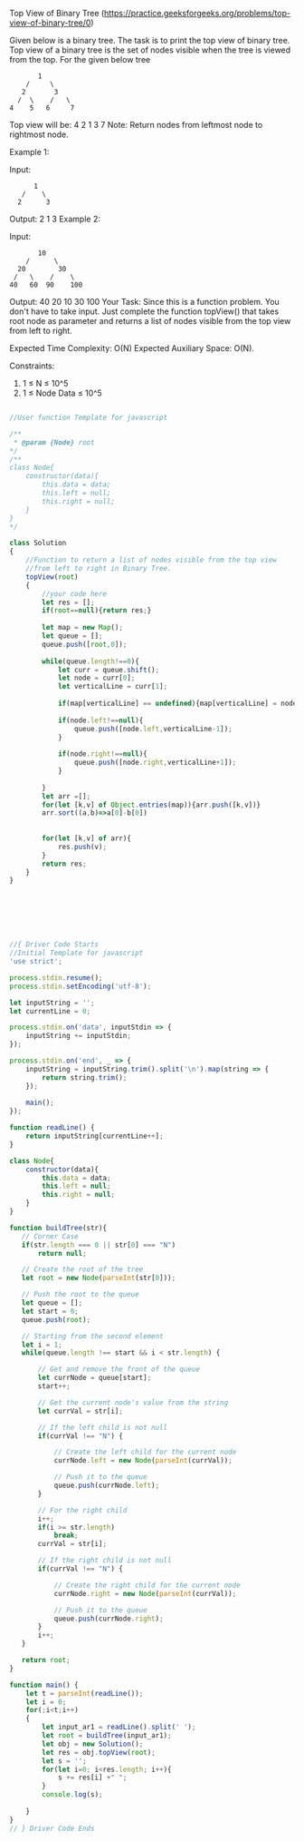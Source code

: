 Top View of Binary Tree (https://practice.geeksforgeeks.org/problems/top-view-of-binary-tree/0)


Given below is a binary tree. The task is to print the top view of binary tree. Top view of a binary tree is the set of nodes visible when the tree is viewed from the top. For the given below tree
```
       1
    /     \
   2       3
  /  \    /   \
4    5   6     7
```
Top view will be: 4 2 1 3 7
Note: Return nodes from leftmost node to rightmost node.

Example 1:

Input:
```
      1
   /    \
  2      3
```  
Output: 2 1 3
Example 2:

Input:
```
       10
    /      \
  20        30
 /   \    /    \
40   60  90    100
```
Output: 40 20 10 30 100
Your Task:
Since this is a function problem. You don't have to take input. Just complete the function topView() that takes root node as parameter and returns a list of nodes visible from the top view from left to right.

Expected Time Complexity: O(N)
Expected Auxiliary Space: O(N).

Constraints:

1. 1 ≤ N ≤ 10^5
2. 1 ≤ Node Data ≤ 10^5






```js

//User function Template for javascript

/**
 * @param {Node} root
*/
/**
class Node{
    constructor(data){
        this.data = data;
        this.left = null;
        this.right = null;
    }
}
*/

class Solution
{
    //Function to return a list of nodes visible from the top view 
    //from left to right in Binary Tree.
    topView(root)
    {
        //your code here
        let res = [];
        if(root==null){return res;}
        
        let map = new Map();
        let queue = [];
        queue.push([root,0]);
        
        while(queue.length!==0){
            let curr = queue.shift();
            let node = curr[0];
            let verticalLine = curr[1];
            
            if(map[verticalLine] == undefined){map[verticalLine] = node.data;}
            
            if(node.left!==null){
                queue.push([node.left,verticalLine-1]);
            }
            
            if(node.right!==null){
                queue.push([node.right,verticalLine+1]);
            }
            
        }
        let arr =[];
        for(let [k,v] of Object.entries(map)){arr.push([k,v])}
        arr.sort((a,b)=>a[0]-b[0])
        
        
        for(let [k,v] of arr){
            res.push(v);
        }
        return res;
    }
}







//{ Driver Code Starts
//Initial Template for javascript
'use strict';

process.stdin.resume();
process.stdin.setEncoding('utf-8');

let inputString = '';
let currentLine = 0;

process.stdin.on('data', inputStdin => {
    inputString += inputStdin;
});

process.stdin.on('end', _ => {
    inputString = inputString.trim().split('\n').map(string => {
        return string.trim();
    });
    
    main();    
});

function readLine() {
    return inputString[currentLine++];
}

class Node{
    constructor(data){
        this.data = data;
        this.left = null;
        this.right = null;
    }
}

function buildTree(str){
   // Corner Case
   if(str.length === 0 || str[0] === "N")
       return null;

   // Create the root of the tree
   let root = new Node(parseInt(str[0]));

   // Push the root to the queue
   let queue = [];
   let start = 0;
   queue.push(root);

   // Starting from the second element
   let i = 1;
   while(queue.length !== start && i < str.length) {

       // Get and remove the front of the queue
       let currNode = queue[start];
       start++;

       // Get the current node's value from the string
       let currVal = str[i];

       // If the left child is not null
       if(currVal !== "N") {

           // Create the left child for the current node
           currNode.left = new Node(parseInt(currVal));

           // Push it to the queue
           queue.push(currNode.left);
       }

       // For the right child
       i++;
       if(i >= str.length)
           break;
       currVal = str[i];

       // If the right child is not null
       if(currVal !== "N") {

           // Create the right child for the current node
           currNode.right = new Node(parseInt(currVal));

           // Push it to the queue
           queue.push(currNode.right);
       }
       i++;
   }

   return root;
}

function main() {
    let t = parseInt(readLine());
    let i = 0;
    for(;i<t;i++)
    {
        let input_ar1 = readLine().split(' ');
        let root = buildTree(input_ar1);
        let obj = new Solution();
        let res = obj.topView(root);
        let s = '';
        for(let i=0; i<res.length; i++){
            s += res[i] +" ";
        }
        console.log(s);
        
    }
}
// } Driver Code Ends

```
